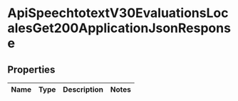 # ApiSpeechtotextV30EvaluationsLocalesGet200ApplicationJsonResponse

## Properties
Name | Type | Description | Notes
------------ | ------------- | ------------- | -------------
